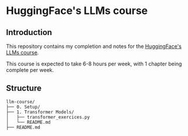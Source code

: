 # HuggingFace's LLMs course

## Introduction

This repository contains my completion and notes for the [HuggingFace's LLMs course](https://github.com/huggingface/course).

This course is expected to take 6-8 hours per week, with 1 chapter being complete per week.

## Structure

```
llm-course/
├── 0. Setup/
├── 1. Transformer Models/
│   ├── transformer_exercices.py
│   └── README.md
├── README.md
```